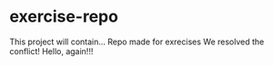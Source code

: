 # exercise-repo
This project will contain...
Repo made for exrecises
We resolved the conflict!
Hello, again!!!
